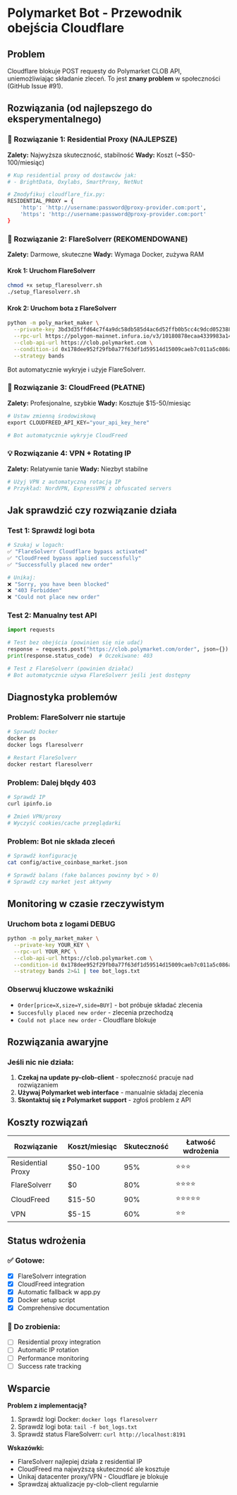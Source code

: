 # Polymarket Bot - Przewodnik obejścia Cloudflare

## Problem
Cloudflare blokuje POST requesty do Polymarket CLOB API, uniemożliwiając składanie zleceń. To jest **znany problem** w społeczności (GitHub Issue #91).

## Rozwiązania (od najlepszego do eksperymentalnego)

### 🥇 Rozwiązanie 1: Residential Proxy (NAJLEPSZE)

**Zalety:** Najwyższa skuteczność, stabilność
**Wady:** Koszt (~$50-100/miesiąc)

```bash
# Kup residential proxy od dostawców jak:
# - BrightData, Oxylabs, SmartProxy, NetNut

# Zmodyfikuj cloudflare_fix.py:
RESIDENTIAL_PROXY = {
    'http': 'http://username:password@proxy-provider.com:port',
    'https': 'http://username:password@proxy-provider.com:port'
}
```

### 🥈 Rozwiązanie 2: FlareSolverr (REKOMENDOWANE)

**Zalety:** Darmowe, skuteczne
**Wady:** Wymaga Docker, zużywa RAM

#### Krok 1: Uruchom FlareSolverr
```bash
chmod +x setup_flaresolverr.sh
./setup_flaresolverr.sh
```

#### Krok 2: Uruchom bota z FlareSolverr
```bash
python -m poly_market_maker \
  --private-key 3bd3d35ffd64c7f4a9dc58db585d4ac6d52ffb0b5cc4c9dcd052388c8874cb95 \
  --rpc-url https://polygon-mainnet.infura.io/v3/10180878ecaa4339983a14ff65da80a4 \
  --clob-api-url https://clob.polymarket.com \
  --condition-id 0x178dee952f29fb0a77f63df1d59514d15009caeb7c011a5c086aad80e6369f8d \
  --strategy bands
```

Bot automatycznie wykryje i użyje FlareSolverr.

### 🥉 Rozwiązanie 3: CloudFreed (PŁATNE)

**Zalety:** Profesjonalne, szybkie
**Wady:** Kosztuje $15-50/miesiąc

```python
# Ustaw zmienną środowiskową
export CLOUDFREED_API_KEY="your_api_key_here"

# Bot automatycznie wykryje CloudFreed
```

### 💡 Rozwiązanie 4: VPN + Rotating IP

**Zalety:** Relatywnie tanie
**Wady:** Niezbyt stabilne

```bash
# Użyj VPN z automatyczną rotacją IP
# Przykład: NordVPN, ExpressVPN z obfuscated servers
```

## Jak sprawdzić czy rozwiązanie działa

### Test 1: Sprawdź logi bota
```bash
# Szukaj w logach:
✅ "FlareSolverr Cloudflare bypass activated"
✅ "CloudFreed bypass applied successfully"
✅ "Successfully placed new order"

# Unikaj:
❌ "Sorry, you have been blocked"
❌ "403 Forbidden"
❌ "Could not place new order"
```

### Test 2: Manualny test API
```python
import requests

# Test bez obejścia (powinien się nie udać)
response = requests.post("https://clob.polymarket.com/order", json={})
print(response.status_code)  # Oczekiwane: 403

# Test z FlareSolverr (powinien działać)
# Bot automatycznie używa FlareSolverr jeśli jest dostępny
```

## Diagnostyka problemów

### Problem: FlareSolverr nie startuje
```bash
# Sprawdź Docker
docker ps
docker logs flaresolverr

# Restart FlareSolverr
docker restart flaresolverr
```

### Problem: Dalej błędy 403
```bash
# Sprawdź IP
curl ipinfo.io

# Zmień VPN/proxy
# Wyczyść cookies/cache przeglądarki
```

### Problem: Bot nie składa zleceń
```bash
# Sprawdź konfigurację
cat config/active_coinbase_market.json

# Sprawdź balans (fake balances powinny być > 0)
# Sprawdź czy market jest aktywny
```

## Monitoring w czasie rzeczywistym

### Uruchom bota z logami DEBUG
```bash
python -m poly_market_maker \
  --private-key YOUR_KEY \
  --rpc-url YOUR_RPC \
  --clob-api-url https://clob.polymarket.com \
  --condition-id 0x178dee952f29fb0a77f63df1d59514d15009caeb7c011a5c086aad80e6369f8d \
  --strategy bands 2>&1 | tee bot_logs.txt
```

### Obserwuj kluczowe wskaźniki
- `Order[price=X,size=Y,side=BUY]` - bot próbuje składać zlecenia
- `Succesfully placed new order` - zlecenia przechodzą
- `Could not place new order` - Cloudflare blokuje

## Rozwiązania awaryjne

### Jeśli nic nie działa:
1. **Czekaj na update py-clob-client** - społeczność pracuje nad rozwiązaniem
2. **Używaj Polymarket web interface** - manualnie składaj zlecenia
3. **Skontaktuj się z Polymarket support** - zgłoś problem z API

## Koszty rozwiązań

| Rozwiązanie | Koszt/miesiąc | Skuteczność | Łatwość wdrożenia |
|-------------|---------------|-------------|-------------------|
| Residential Proxy | $50-100 | 95% | ⭐⭐⭐ |
| FlareSolverr | $0 | 80% | ⭐⭐⭐⭐ |
| CloudFreed | $15-50 | 90% | ⭐⭐⭐⭐⭐ |
| VPN | $5-15 | 60% | ⭐⭐ |

## Status wdrożenia

### ✅ Gotowe:
- [x] FlareSolverr integration
- [x] CloudFreed integration  
- [x] Automatic fallback w app.py
- [x] Docker setup script
- [x] Comprehensive documentation

### 🔄 Do zrobienia:
- [ ] Residential proxy integration
- [ ] Automatic IP rotation
- [ ] Performance monitoring
- [ ] Success rate tracking

## Wsparcie

**Problem z implementacją?**
1. Sprawdź logi Docker: `docker logs flaresolverr`
2. Sprawdź logi bota: `tail -f bot_logs.txt`
3. Sprawdź status FlareSolverr: `curl http://localhost:8191`

**Wskazówki:**
- FlareSolverr najlepiej działa z residential IP
- CloudFreed ma najwyższą skuteczność ale kosztuje
- Unikaj datacenter proxy/VPN - Cloudflare je blokuje
- Sprawdzaj aktualizacje py-clob-client regularnie 